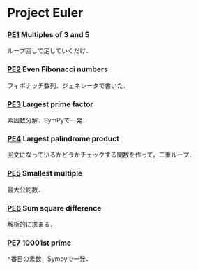 Project Euler
===

### [PE1](http://projecteuler.net/problem=1) Multiples of 3 and 5
ループ回して足していくだけ．

### [PE2](http://projecteuler.net/problem=2) Even Fibonacci numbers
フィボナッチ数列．ジェネレータで書いた．

### [PE3](http://projecteuler.net/problem=3) Largest prime factor
素因数分解．SymPyで一発．

### [PE4](http://projecteuler.net/problem=4) Largest palindrome product
回文になっているかどうかチェックする関数を作って，二重ループ．

### [PE5](http://projecteuler.net/problem=5) Smallest multiple
最大公約数．

### [PE6](http://projecteuler.net/problem=6) Sum square difference
解析的に求まる．

### [PE7](http://projecteuler.net/problem=7) 10001st prime
n番目の素数．Sympyで一発．
